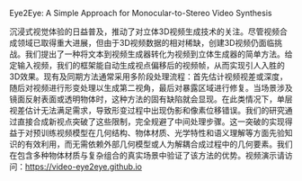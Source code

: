Eye2Eye: A Simple Approach for Monocular-to-Stereo Video Synthesis

沉浸式视觉体验的日益普及，推动了对立体3D视频生成技术的关注。尽管视频合成领域已取得重大进展，但由于3D视频数据的相对稀缺，创建3D视频仍面临挑战。我们提出了一种将文本到视频生成器转化为视频到立体生成器的简单方法。给定输入视频，我们的框架能自动生成视点偏移后的视频帧，从而实现引人入胜的3D效果。现有及同期方法通常采用多阶段处理流程：首先估计视频视差或深度，随后对视频进行形变处理以生成第二视角，最后对暴露区域进行修复。当场景涉及镜面反射表面或透明物体时，这种方法的固有缺陷就会显现。在此类情况下，单层视差估计无法满足需求，导致形变过程中出现伪影和像素位移错误。我们的研究通过直接合成新视点突破了这些限制，完全规避了中间处理步骤。这一突破的实现得益于对预训练视频模型在几何结构、物体材质、光学特性和语义理解等方面先验知识的有效利用，而无需依赖外部几何模型或人为解耦合成过程中的几何要素。我们在包含多种物体材质与复杂组合的真实场景中验证了该方法的优势。视频演示请访问：https://video-eye2eye.github.io
